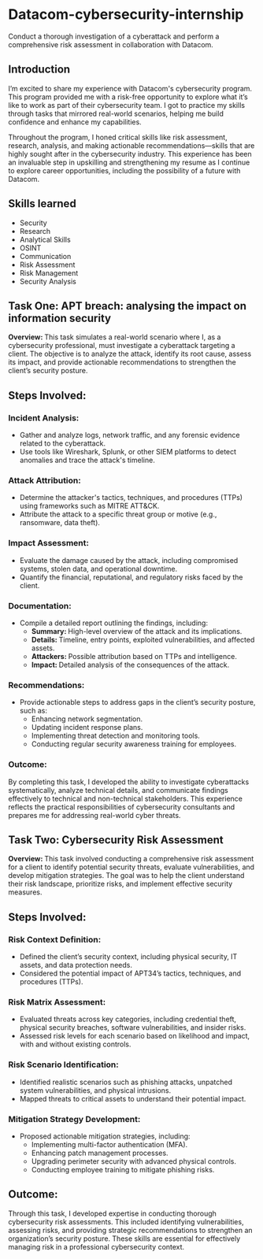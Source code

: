 # Datacom-cybersecurity-internship
Conduct a thorough investigation of a cyberattack and perform a comprehensive risk assessment in collaboration with Datacom.

## Introduction

I’m excited to share my experience with Datacom's cybersecurity program. This program provided me with a risk-free opportunity to explore what it’s like to work as part of their cybersecurity team. I got to practice my skills through tasks that mirrored real-world scenarios, helping me build confidence and enhance my capabilities.

Throughout the program, I honed critical skills like risk assessment, research, analysis, and making actionable recommendations—skills that are highly sought after in the cybersecurity industry. This experience has been an invaluable step in upskilling and strengthening my resume as I continue to explore career opportunities, including the possibility of a future with Datacom.

## Skills learned

- Security
- Research
- Analytical Skills
- OSINT
- Communication
- Risk Assessment
- Risk Management
- Security Analysis

## Task One: APT breach: analysing the impact on information security
<b> Overview: </b>
This task simulates a real-world scenario where I, as a cybersecurity professional, must investigate a cyberattack targeting a client. The objective is to analyze the attack, identify its root cause, assess its impact, and provide actionable recommendations to strengthen the client’s security posture.

## Steps Involved:

### Incident Analysis:

- Gather and analyze logs, network traffic, and any forensic evidence related to the cyberattack.
- Use tools like Wireshark, Splunk, or other SIEM platforms to detect anomalies and trace the attack's timeline.
### Attack Attribution:

- Determine the attacker's tactics, techniques, and procedures (TTPs) using frameworks such as MITRE ATT&CK.
- Attribute the attack to a specific threat group or motive (e.g., ransomware, data theft).
### Impact Assessment:

- Evaluate the damage caused by the attack, including compromised systems, stolen data, and operational downtime.
- Quantify the financial, reputational, and regulatory risks faced by the client.
### Documentation:

- Compile a detailed report outlining the findings, including:
    - <b> Summary: </b> High-level overview of the attack and its implications.
    - <b> Details: </b> Timeline, entry points, exploited vulnerabilities, and affected assets.
    - <b> Attackers: </b> Possible attribution based on TTPs and intelligence.
    - <b> Impact: </b> Detailed analysis of the consequences of the attack.
### Recommendations:

- Provide actionable steps to address gaps in the client’s security posture, such as:
   - Enhancing network segmentation.
   - Updating incident response plans.
   - Implementing threat detection and monitoring tools.
   - Conducting regular security awareness training for employees.

### Outcome:
By completing this task, I developed the ability to investigate cyberattacks systematically, analyze technical details, and communicate findings effectively to technical and non-technical stakeholders. This experience reflects the practical responsibilities of cybersecurity consultants and prepares me for addressing real-world cyber threats.

## Task Two: Cybersecurity Risk Assessment
<b> Overview: </b>
This task involved conducting a comprehensive risk assessment for a client to identify potential security threats, evaluate vulnerabilities, and develop mitigation strategies. The goal was to help the client understand their risk landscape, prioritize risks, and implement effective security measures.

## Steps Involved:

### Risk Context Definition:
- Defined the client’s security context, including physical security, IT assets, and data protection needs.
- Considered the potential impact of APT34’s tactics, techniques, and procedures (TTPs).
### Risk Matrix Assessment:
- Evaluated threats across key categories, including credential theft, physical security breaches, software vulnerabilities, and insider risks.
- Assessed risk levels for each scenario based on likelihood and impact, with and without existing controls.
### Risk Scenario Identification:
- Identified realistic scenarios such as phishing attacks, unpatched system vulnerabilities, and physical intrusions.
- Mapped threats to critical assets to understand their potential impact.
### Mitigation Strategy Development:
- Proposed actionable mitigation strategies, including:
     - Implementing multi-factor authentication (MFA).
     - Enhancing patch management processes.
     - Upgrading perimeter security with advanced physical controls.
     - Conducting employee training to mitigate phishing risks.
## Outcome:
Through this task, I developed expertise in conducting thorough cybersecurity risk assessments. This included identifying vulnerabilities, assessing risks, and providing strategic recommendations to strengthen an organization’s security posture. These skills are essential for effectively managing risk in a professional cybersecurity context.
